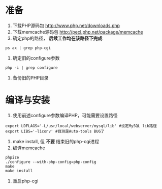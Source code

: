 # 准备 #
  1. 下载PHP源码包 http://www.php.net/downloads.php
  1. 下载memcache源码包 http://pecl.php.net/package/memcache
  1. 确定php的路径， **后续工作均在该路径下完成**
```
ps ax | grep php-cgi
```
  1. 确定旧的configure参数
```
php -i | grep configure
```
  1. 备份旧的PHP目录

# 编译与安装 #
  1. 使用前述configure参数编译PHP，可能需要设置路径
```
export LDFLAGS='-L/usr/local/webserver/mysql/lib' #设定MySQL lib路径
export LIBS='-liconv' #目测是Auto-tools BUG了
```
  1. make install, 但 **不要** 结束旧的php-cgi进程
  1. 编译memcache
```
phpize
./configure --with-php-config=php-config
make
make install
```
  1. 重启php-cgi